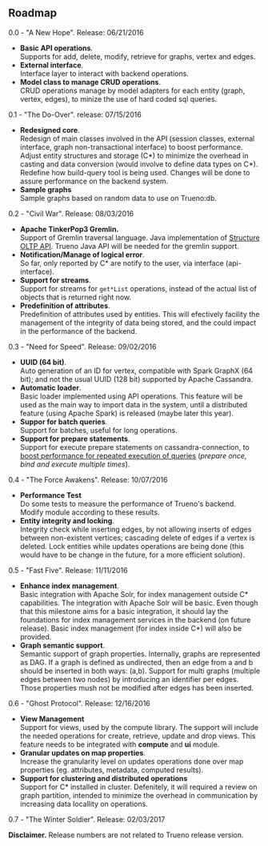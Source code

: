 ## Roadmap

0.0 - "A New Hope". Release: 06/21/2016
* **Basic API operations**. 
<br>Supports for add, delete, modify, retrieve for graphs, vertex and edges.
* **External interface**. 
<br>Interface layer to interact with backend operations.
* **Model class to manage CRUD operations**. 
<br>CRUD operations manage by model adapters for each entity (graph, vertex, edges), to minize the use of hard coded sql queries.

0.1 - "The Do-Over". release: 07/15/2016 
* **Redesigned core**. 
<br>Redesign of main classes involved in the API (session classes, external interface, graph non-transactional interface) to boost performance. Adjust entity structures and storage (C*) to minimize the overhead in casting and data conversion (would involve to define data types on C*). Redefine how build-query tool is being used. Changes will be done to assure performance on the backend system.
* **Sample graphs**
<br> Sample graphs based on random data to use on Trueno:db.

0.2 - "Civil War". Release: 08/03/2016
* **Apache TinkerPop3 Gremlin.**
<br>Support of Gremlin traversal language. Java implementation of [Structure OLTP API](http://tinkerpop.apache.org/docs/3.2.0-incubating/dev/provider/). Trueno Java API will be needed for the gremlin support. 
* **Notification/Manage of logical error**. 
<br>So far, only reported by C* are notify to the user, via interface (api-interface).
* **Support for streams**. 
<br>Support for streams for `get*List` operations, instead of the actual list of objects that is returned right now.
* **Predefinition of attributes**.
<br>Predefinition of attributes used by entities. This will efectively facility the management of the integrity of data being stored, and the could impact in the performance of the backend.

0.3 - "Need for Speed". Release: 09/02/2016
* **UUID (64 bit)**. 
<br>Auto generation of an ID for vertex, compatible with Spark GraphX (64 bit); and not the usual UUID (128 bit) supported by Apache Cassandra.
* **Automatic loader**.
<br>Basic loader implemented using API operations. This feature will be used as the main way to import data in the system, until a distributed feature (using Apache Spark) is released (maybe later this year).
* **Suppor for batch queries**. 
<br>Support for batches, useful for long operations. 
* **Support for prepare statements**. 
<br>Support for execute prepare statements on cassandra-connection, to [boost performance for repeated execution of queries](http://www.datastax.com/dev/blog/4-simple-rules-when-using-the-datastax-drivers-for-cassandra) (*prepare once, bind and execute multiple times*). 

0.4 - "The Force Awakens". Release: 10/07/2016
* **Performance Test**
<br>Do some tests to measure the performance of Trueno's backend. Modify module according to these results.
* **Entity integrity and locking**. 
<br>Integrity check while inserting edges, by not allowing inserts of edges between non-existent vertices; cascading delete of edges if a vertex is deleted. Lock entities while updates operations are being done (this would have to be change in the future, for a more efficient solution).

0.5 - "Fast Five". Release: 11/11/2016
* **Enhance index management**.
<br>Basic integration with Apache Solr, for index management outside C\* capabilities. The integration with Apache Solr will be basic. Even though that this milestone aims for a basic integration, it should lay the foundations for index management services in the backend (on future release). Basic index management (for index inside C\*) will also be provided.
* **Graph semantic support**. 
<br>Semantic support of graph properties. Internally, graphs are represented as DAG. If a graph is defined as undirected, then an edge from a and b should be inserted in both ways: (a,b). Support for multi graphs (multiple edges between two nodes) by introducing an identifier per edges. Those properties mush not be modified after edges has been inserted. 

0.6 - "Ghost Protocol". Release: 12/16/2016
* **View Management**
<br>Support for views, used by the compute library. The support will include the needed operations for create, retrieve, update and drop views. This feature needs to be integrated with **compute** and **ui** module.
* **Granular updates on map properties**.
<br>Increase the granularity level on updates operations done over map properties (eg. attributes, metadata, computed results).
* **Support for clustering and distributed operations**
<br>Support for C* installed in cluster. Defenitely, it will required a review on graph partition, intended to minimize the overhead in communication by increasing data locallity on operations.

0.7 - "The Winter Soldier". Release: 02/03/2017


**Disclaimer.**
Release numbers are not related to Trueno release version.
